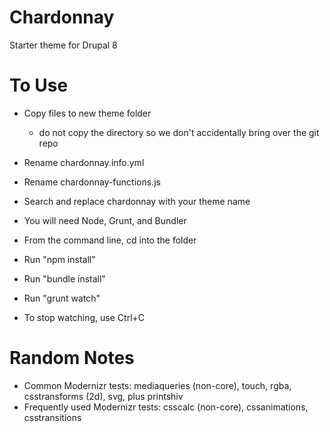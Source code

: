 Chardonnay
==========

Starter theme for Drupal 8

To Use
======

* Copy files to new theme folder
  - do not copy the directory so we don't accidentally bring over the git repo
* Rename chardonnay.info.yml
* Rename chardonnay-functions.js
* Search and replace chardonnay with your theme name

* You will need Node, Grunt, and Bundler
* From the command line, cd into the folder
* Run "npm install"
* Run "bundle install"
* Run "grunt watch"
* To stop watching, use Ctrl+C

Random Notes
============

* Common Modernizr tests: mediaqueries (non-core), touch, rgba, csstransforms (2d), svg, plus printshiv
* Frequently used Modernizr tests: csscalc (non-core), cssanimations, csstransitions